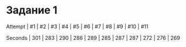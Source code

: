 # Задание 1
Attempt | #1 | #2 | #3 | #4 | #5 | #6 | #7 | #8 | #9 | #10 | #11

Seconds | 301 | 283 | 290 | 286 | 289 | 285 | 287 | 287 | 272 | 276 | 269

